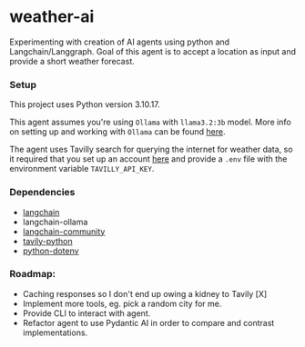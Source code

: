 # weather-ai

Experimenting with creation of AI agents using python and Langchain/Langgraph.
Goal of this agent is to accept a location as input and provide a short weather forecast.

### Setup
This project uses Python version 3.10.17.

This agent assumes you're using `Ollama` with `llama3.2:3b` model.
More info on setting up and working with `Ollama` can be found [here](https://ollama.com/).

The agent uses Tavilly search for querying the internet for weather data,
so it required that you set up an account [here](https://www.tavily.com/) and provide a `.env`
file with the environment variable `TAVILLY_API_KEY`.

### Dependencies

- [langchain](https://github.com/langchain-ai/langchain)
- langchain-ollama
- [langchain-community](https://github.com/langchain-ai/langchain-community)
- [tavily-python](https://github.com/tavily-ai/tavily-python)
- [python-dotenv](https://github.com/theskumar/python-dotenv)

### Roadmap:
- Caching responses so I don't end up owing a kidney to Tavily [X]
- Implement more tools, eg. pick a random city for me.
- Provide CLI to interact with agent.
- Refactor agent to use Pydantic AI in order to compare and contrast implementations.

